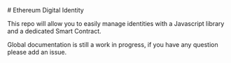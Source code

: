 # Ethereum Digital Identity

This repo will allow you to easily manage identities with a Javascript library and a dedicated Smart Contract.

Global documentation is still a work in progress, if you have any question please add an issue.